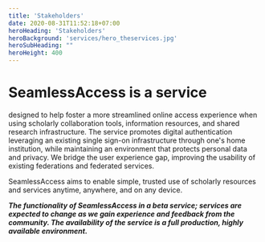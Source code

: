 ```yaml
---
title: 'Stakeholders'
date: 2020-08-31T11:52:18+07:00
heroHeading: 'Stakeholders'
heroBackground: 'services/hero_theservices.jpg'
heroSubHeading: ""
heroHeight: 400
---
```


# SeamlessAccess is a service

designed to help foster a more streamlined online access experience when using scholarly collaboration tools, information resources, and shared research infrastructure. The service promotes digital authentication leveraging an existing single sign-on infrastructure through one's home institution, while maintaining an environment that protects personal data and privacy. We bridge the user experience gap, improving the usability of existing federations and federated services.  

SeamlessAccess aims to enable simple, trusted use of scholarly resources and services anytime, anywhere, and on any device.

**_The functionality of SeamlessAccess in a beta service; services are expected to change as we gain experience and feedback from the community. The availability of the service is a full production, highly available environment._**
